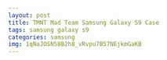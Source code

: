 ```yaml
---
layout: post
title: TMNT Mad Team Samsung Galaxy S9 Case
tags: samsung galaxy s9
categories: samsung
img: 1qNaJOSN58B2h8_vRvpu7B57NEjkmGaKB
---
```


